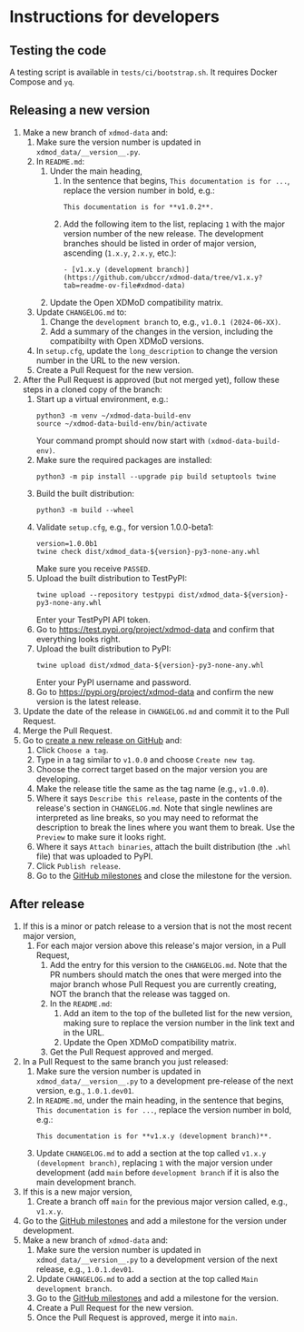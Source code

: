 # Instructions for developers

## Testing the code

A testing script is available in `tests/ci/bootstrap.sh`. It requires Docker
Compose and `yq`.

## Releasing a new version

1. Make a new branch of `xdmod-data` and:
    1. Make sure the version number is updated in `xdmod_data/__version__.py`.
    1. In `README.md`:
        1. Under the main heading,
            1. In the sentence that begins, `This documentation is for ...`,
               replace the version number in bold, e.g.:
                ```
                This documentation is for **v1.0.2**.
                ```
            1. Add the following item to the list, replacing `1` with the major
               version number of the new release. The development branches
               should be listed in order of major version, ascending (`1.x.y`,
               `2.x.y`, etc.):
                ```
                - [v1.x.y (development branch)](https://github.com/ubccr/xdmod-data/tree/v1.x.y?tab=readme-ov-file#xdmod-data)
                ```
        1. Update the Open XDMoD compatibility matrix.
    1. Update `CHANGELOG.md` to:
        1. Change the `development branch` to, e.g., `v1.0.1 (2024-06-XX)`.
        1. Add a summary of the changes in the version, including the
           compatibilty with Open XDMoD versions.
    1. In `setup.cfg`, update the `long_description` to change the version number in the URL to the new version.
    1. Create a Pull Request for the new version.
1. After the Pull Request is approved (but not merged yet), follow these steps in a cloned copy of the branch:
    1. Start up a virtual environment, e.g.:
        ```
        python3 -m venv ~/xdmod-data-build-env
        source ~/xdmod-data-build-env/bin/activate
        ```
        Your command prompt should now start with `(xdmod-data-build-env)`.
    1. Make sure the required packages are installed:
        ```
        python3 -m pip install --upgrade pip build setuptools twine
        ```
    1. Build the built distribution:
        ```
        python3 -m build --wheel
        ```
    1. Validate `setup.cfg`, e.g., for version 1.0.0-beta1:
        ```
        version=1.0.0b1
        twine check dist/xdmod_data-${version}-py3-none-any.whl
        ```
        Make sure you receive `PASSED`.
    1. Upload the built distribution to TestPyPI:
        ```
        twine upload --repository testpypi dist/xdmod_data-${version}-py3-none-any.whl
        ```
        Enter your TestPyPI API token.
    1. Go to https://test.pypi.org/project/xdmod-data and confirm that
       everything looks right.
    1. Upload the built distribution to PyPI:
        ```
        twine upload dist/xdmod_data-${version}-py3-none-any.whl
        ```
        Enter your PyPI username and password.
    1. Go to https://pypi.org/project/xdmod-data and confirm the new version is
       the latest release.
1. Update the date of the release in `CHANGELOG.md` and commit it to the Pull
   Request.
1. Merge the Pull Request.
1. Go to [create a new release on GitHub](https://github.com/ubccr/xdmod-data/releases/new) and:
    1. Click `Choose a tag`.
    1. Type in a tag similar to `v1.0.0` and choose `Create new tag`.
    1. Choose the correct target based on the major version you are developing.
    1. Make the release title the same as the tag name (e.g., `v1.0.0`).
    1. Where it says `Describe this release`, paste in the contents of the
       release's section in `CHANGELOG.md`. Note that single newlines are
       interpreted as line breaks, so you may need to reformat the description
       to break the lines where you want them to break. Use the `Preview` to
       make sure it looks right.
    1. Where it says `Attach binaries`, attach the built distribution (the
       `.whl` file) that was uploaded to PyPI.
    1. Click `Publish release`.
    1. Go to the [GitHub milestones](https://github.com/ubccr/xdmod-data/milestones)
       and close the milestone for the version.

## After release

1. If this is a minor or patch release to a version that is not the most recent
   major version,
    1. For each major version above this release's major version, in a Pull
       Request,
        1. Add the entry for this version to the `CHANGELOG.md`. Note that the
           PR numbers should match the ones that were merged into the major
           branch whose Pull Request you are currently creating, NOT the branch
           that the release was tagged on.
        1. In the `README.md`:
            1. Add an item to the top of the bulleted list for
               the new version, making sure to replace the version number in
               the link text and in the URL.
            1. Update the Open XDMoD compatibility matrix.
        1. Get the Pull Request approved and merged.
1. In a Pull Request to the same branch you just released:
    1. Make sure the version number is updated in `xdmod_data/__version__.py`
       to a development pre-release of the next version, e.g., `1.0.1.dev01`.
    1. In `README.md`, under the main heading, in the sentence that begins,
       `This documentation is for ...`, replace the version number in bold,
       e.g.:
        ```
        This documentation is for **v1.x.y (development branch)**.
        ```
    1. Update `CHANGELOG.md` to add a section at the top called
       `v1.x.y (development branch)`, replacing `1` with the major version under
       development (add `main` before `development branch` if it is also the
       main development branch.
1. If this is a new major version,
    1. Create a branch off `main` for the previous major version called, e.g.,
       `v1.x.y`.
1. Go to the [GitHub milestones](https://github.com/ubccr/xdmod-data/milestones)
   and add a milestone for the version under development.
1. Make a new branch of `xdmod-data` and:
    1. Make sure the version number is updated in `xdmod_data/__version__.py`
       to a development version of the next release, e.g., `1.0.1.dev01`.
    1. Update `CHANGELOG.md` to add a section at the top called `Main
       development branch`.
    1. Go to the [GitHub milestones](https://github.com/ubccr/xdmod-data/milestones)
       and add a milestone for the version.
    1. Create a Pull Request for the new version.
    1. Once the Pull Request is approved, merge it into `main`.
